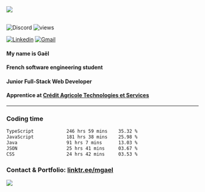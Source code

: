 <img src="https://github.com/user-attachments/assets/2230637b-365e-4347-a0cb-e5c3a67ce351" />
<br/>
<br/>

![Discord](https://dcbadge.limes.pink/api/shield/224537059308732416?compact=true)
![views](https://komarev.com/ghpvc/?username=Pexilo&style=for-the-badge&label=VIEWS&color=5865f2)

[![Linkedin](https://img.shields.io/badge/LinkedIn-0077B5?style=for-the-badge&logo=linkedin&logoColor=white)](https://linkedin.com/in/mgael)
[![Gmail](https://img.shields.io/badge/Gmail-D14836?style=for-the-badge&logo=gmail&logoColor=white)](mailto:msrt.gael@gmail.com)

####  My name is Gaël
####  French software engineering student
####  Junior Full-Stack Web Developer
####  Apprentice at [Crédit Agricole Technologies et Services]([https://agoragom.com/](https://www.linkedin.com/company/credit-agricole-technologies-et-services)) 

----

### [](https://wakatime.com/@Pexilo) Coding time
<!--START_SECTION:waka-->

```txt
TypeScript            246 hrs 59 mins    35.32 %
JavaScript            181 hrs 38 mins    25.98 %
Java                  91 hrs 7 mins      13.03 %
JSON                  25 hrs 41 mins     03.67 %
CSS                   24 hrs 42 mins     03.53 %
```

<!--END_SECTION:waka-->

###  Contact & Portfolio: [linktr.ee/mgael](https://linktr.ee/mgael)
  
![](https://hit.yhype.me/github/profile?user_id=67436391)
